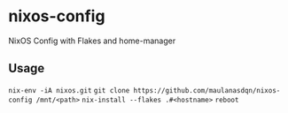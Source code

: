 # nixos-config
NixOS Config with Flakes and home-manager

## Usage
`nix-env -iA nixos.git`
`git clone https://github.com/maulanasdqn/nixos-config /mnt/<path>`
`nix-install --flakes .#<hostname>`
`reboot`
